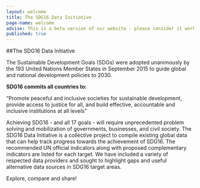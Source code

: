 ```yaml
---
layout: welcome
title: The SDG16 Data Initiative
page-name: welcome
advise: This is a beta version of our website - please consider it work in progress!
published: true
---
```

##The SDG16 Data Initiative

The Sustainable Development Goals (SDGs) were adopted unanimously by the 193 United Nations Member States in September 2015 to guide global and national development policies to 2030.

**SDG16 commits all countries to:**

“Promote peaceful and inclusive societies for sustainable development, provide access to justice for all, and build effective, accountable and inclusive institutions at all levels”

Achieving SDG16 - and all 17 goals - will require unprecedented problem solving and mobilization of governments, businesses, and civil society. The SDG16 Data Initiative is a collective project to compile existing global data that can help track progress towards the achievement of SDG16. The recommended UN official indicators along with proposed complementary indicators are listed for each target. We have included a variety of respected data providers and sought to highlight gaps and useful alternative data sources in SDG16 target areas.

Explore, compare and share!
